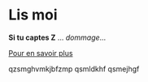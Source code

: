 # Lis moi

**Si tu captes Z** ... *dommage*...

[Pour en savoir plus](https://fr.wikipedia.org/wiki/Doigt_d%27honneur)

qzsmghvmkjbfzmp
qsmldkhf
qsmejhgf